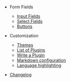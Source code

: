 * Form Fields

  * [Input Fields](html_input_fields.md)
  * [Select Fields](custom-navbar.md)
  * [Buttons](more-pages.md)

* Customization
  * [Themes](themes.md)
  * [List of Plugins](plugins.md)
  * [Write a Plugin](write-a-plugin.md)
  * [Markdown configuration](markdown.md)
  * [Language highlighting](language-highlight.md)

* [Changelog](changelog.md)
